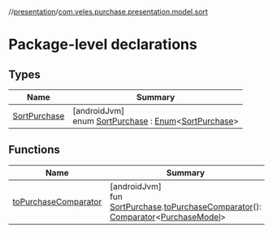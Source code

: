 //[presentation](../../index.md)/[com.veles.purchase.presentation.model.sort](index.md)

# Package-level declarations

## Types

| Name | Summary |
|---|---|
| [SortPurchase](-sort-purchase/index.md) | [androidJvm]<br>enum [SortPurchase](-sort-purchase/index.md) : [Enum](https://kotlinlang.org/api/latest/jvm/stdlib/kotlin/-enum/index.html)&lt;[SortPurchase](-sort-purchase/index.md)&gt; |

## Functions

| Name | Summary |
|---|---|
| [toPurchaseComparator](to-purchase-comparator.md) | [androidJvm]<br>fun [SortPurchase](-sort-purchase/index.md).[toPurchaseComparator](to-purchase-comparator.md)(): [Comparator](https://kotlinlang.org/api/latest/jvm/stdlib/kotlin/-comparator/index.html)&lt;[PurchaseModel](../../../domain/domain/com.veles.purchase.domain.model.purchase/-purchase-model/index.md)&gt; |
